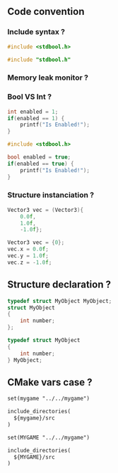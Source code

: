 ## Code convention

### Include syntax ?

```c
#include <stdbool.h>
```

```c
#include "stdbool.h"
```

### Memory leak monitor ?

### Bool VS Int ?

```c
int enabled = 1;
if(enabled == 1) {
    printf("Is Enabled!");
}
```

```c
#include <stdbool.h>

bool enabled = true;
if(enabled == true) {
    printf("Is Enabled!");
}
```

### Structure instanciation ?

```c
Vector3 vec = (Vector3){
    0.0f,
    1.0f,
    -1.0f};
```

```c
Vector3 vec = {0};
vec.x = 0.0f;
vec.y = 1.0f;
vec.z = -1.0f;
```

## Structure declaration ?

```c
typedef struct MyObject MyObject;
struct MyObject
{
    int number;
};
```

```c
typedef struct MyObject
{
    int number;
} MyObject;
```

## CMake vars case ?

```txt
set(mygame "../../mygame")

include_directories(
  ${mygame}/src
)
```

```txt
set(MYGAME "../../mygame")

include_directories(
  ${MYGAME}/src
)
```